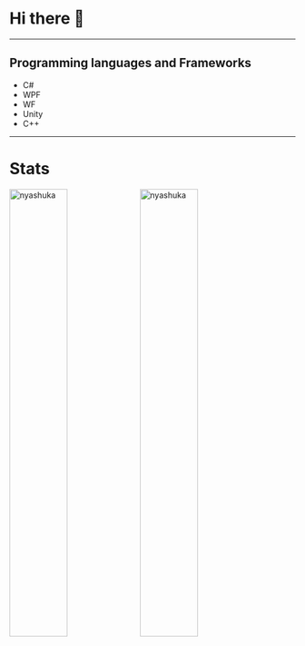 # Hi there 👋
---
## Programming languages and Frameworks
* C#
* WPF
* WF
* Unity
* C++
---
# Stats
<p>
<img align="left" width="45%" src="https://github-readme-stats-git-masterrstaa-rickstaa.vercel.app/api/top-langs?username=nyashuka&show_icons=true&theme=dark&locale=en&layout=compact" alt="nyashuka" />
&nbsp;
<img align="left" width="45%" src="https://github-readme-stats-git-masterrstaa-rickstaa.vercel.app/api?username=nyashuka&show_icons=true&theme=dark&locale=en" alt="nyashuka" />
</p>
<!--
**Nyashuka/Nyashuka** is a ✨ _special_ ✨ repository because its `README.md` (this file) appears on your GitHub profile.

Here are some ideas to get you started:

- 🔭 I’m currently working on ...
- 🌱 I’m currently learning ...
- 👯 I’m looking to collaborate on ...
- 🤔 I’m looking for help with ...
- 💬 Ask me about ...
- 📫 How to reach me: ...
- 😄 Pronouns: ...
- ⚡ Fun fact: ...
-->
